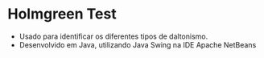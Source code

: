# Holmgreen Test
- Usado para identificar os diferentes tipos de daltonismo.
- Desenvolvido em Java, utilizando Java Swing na IDE Apache NetBeans
